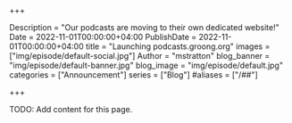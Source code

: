 +++

Description = "Our podcasts are moving to their own dedicated website!"
Date = 2022-11-01T00:00:00+04:00
PublishDate = 2022-11-01T00:00:00+04:00 
title = "Launching podcasts.groong.org"
images = ["img/episode/default-social.jpg"]
Author = "mstratton"
blog_banner = "img/episode/default-banner.jpg"
blog_image = "img/episode/default.jpg"
categories = ["Announcement"]
series = ["Blog"]
#aliases = ["/##"]

+++

TODO: Add content for this page.
